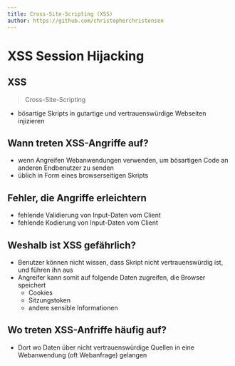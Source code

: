 ```yaml
---
title: Cross-Site-Scripting (XSS)
author: https://github.com/christopherchristensen
---
```


# XSS Session Hijacking

## XSS
> Cross-Site-Scripting

- bösartige Skripts in gutartige und vertrauenswürdige Webseiten injizieren

## Wann treten XSS-Angriffe auf?
- wenn Angreifen Webanwendungen verwenden, um bösartigen Code an anderen Endbenutzer zu senden
- üblich in Form eines browserseitigen Skripts

## Fehler, die Angriffe erleichtern
- fehlende Validierung von Input-Daten vom Client
- fehlende Kodierung von Input-Daten vom Client

## Weshalb ist XSS gefährlich?
- Benutzer können nicht wissen, dass Skript nicht vertrauenswürdig ist, und führen ihn aus
- Angreifer kann somit auf folgende Daten zugreifen, die Browser speichert
    - Cookies
    - Sitzungstoken
    - andere sensible Informationen

## Wo treten XSS-Anfriffe häufig auf?
- Dort wo Daten über nicht vertrauenswürdige Quellen in eine Webanwendung (oft Webanfrage) gelangen

